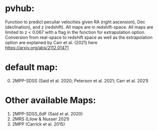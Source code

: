 # pvhub: 
Function to predict peculiar velocities given RA (right ascension), Dec (declination), and z (redshift). All maps are in redshift-space.
All maps are limited to z < 0.067 with a flag in the function for extrapolation option. Conversion from real-space to redshift space as well as 
the extrapolation option are explained by Carr et al. (2021) here https://arxiv.org/abs/2112.01471  
# default map: 
0. 2MPP-SDSS (Said et al. 2020; Peterson et al. 2021; Carr et al. 2021) 
# Other available Maps:
1. 2MPP-SDSS_6dF (Said et al. 2020)
2. 2MRS (Lilow & Nusser 2021)
3. 2MPP (Carrick et al. 2015)
